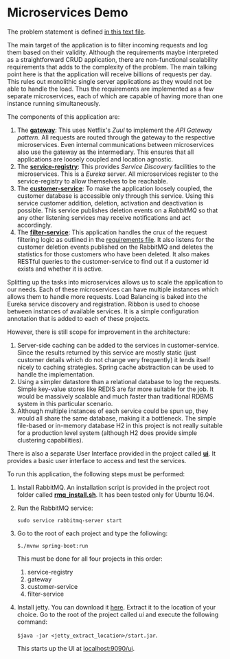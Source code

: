 # Microservices Demo

The problem statement is defined [in this text file](Code_evaluation.txt).

The main target of the application is to filter incoming requests and log them based on their validity. Although the requirements maybe interpreted as a straightforward CRUD application, there are non-functional scalability requirements that adds to the complexity of the problem. The main talking point here is that the application will receive billions of requests per day. This rules out monolithic single server applications as they would not be able to handle the load. Thus the requirements are implemented as a few separate microservices, each of which are capable of having more than one instance running simultaneously.

The components of this application are:

1. The [**gateway**](gateway): This uses Netflix's *Zuul* to implement the *API Gateway pattern*. All requests are routed through the gateway to the respective microservices. Even internal communications between microservices also use the gateway as the intermediary. This ensures that all applications are loosely coupled and location agnostic.
2. The [**service-registry**](service-registry): This provides *Service Discovery* facilities to the microservices. This is a *Eureka* server. All microservices register to the service-registry to allow themselves to be reachable.
3. The [**customer-service**](customer-service): To make the application loosely coupled, the customer database is accessible only through this service. Using this service customer addition, deletion, activation and deactivation is possible. This service publishes deletion events on a *RabbitMQ* so that any other listening services may receive notifications and act accordingly.
4. The [**filter-service**](filter-service): This application handles the crux of the request filtering logic as outlined in the [requirements file](Code_evaluation.txt). It also listens for the customer deletion events published on the RabbitMQ and deletes the statistics for those customers who have been deleted. It also makes RESTful queries to the customer-service to find out if a customer id exists and whether it is active.

Splitting up the tasks into microservices allows us to scale the application to our needs. Each of these microservices can have multiple instances which allows them to handle more requests. Load Balancing is baked into the Eureka service discovery and registration. Ribbon is used to choose between instances of available services. It is a simple configuration annotation that is added to each of these projects.

However, there is still scope for improvement in the architecture:

1. Server-side caching can be added to the services in customer-service. Since the results returned by this service are mostly static (just customer details which do not change very frequently) it lends itself nicely to caching strategies. Spring cache abstraction can be used to handle the implementation.
2. Using a simpler datastore than a relational database to log the requests. Simple key-value stores like REDIS are far more suitable for the job. It would be massively scalable and much faster than traditional RDBMS system in this particular scenario.
3. Although multiple instances of each service could be spun up, they would all share the same database, making it a bottleneck. The simple file-based or in-memory database H2 in this project is not really suitable for a production level system (although H2 does provide simple clustering capabilities).

There is also a separate User Interface provided in the project called [**ui**](ui). It provides a basic user interface to access and test the services.

To run this application, the following steps must be performed:

1. Install RabbitMQ. An installation script is provided in the project root folder called [**rmq_install.sh**](rmq_install.sh). It has been tested only for Ubuntu 16.04. 
2. Run the RabbitMQ service:

    `sudo service rabbitmq-server start`

3. Go to the root of each project and type the following:

    `$./mvnw spring-boot:run`

    This must be done for all four projects in this order:

    1. service-registry
    2. gateway
    3. customer-service
    4. filter-service

4. Install jetty. You can download it [here](https://www.eclipse.org/jetty/download.html). Extract it to the location of your choice. Go to the root of the project called *ui* and execute the following command:

    `$java -jar <jetty_extract_location>/start.jar`.

    This starts up the UI at [localhost:9090/ui](http://localhost:9090/ui).



